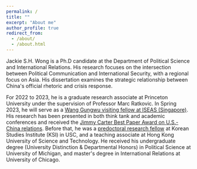 ```yaml
---
permalink: /
title: ""
excerpt: "About me"
author_profile: true
redirect_from: 
  - /about/
  - /about.html
---
```


Jackie S.H. Wong is a Ph.D candidate at the Department of Political Science and International Relations. His research focuses on the intersection between Political Communication and International Security, with a regional focus on Asia. His dissertation examines the strategic relationship between China's official rhetoric and crisis response. 

For 2022 to 2023, he is a graduate research associate at Princeton University under the supervision of Professor Marc Ratkovic. In Spring 2023, he will serve as a [Wang Gungwu visiting fellow at ISEAS (Singapore)](https://www.iseas.edu.sg/about-us/opportunities-about-us/fellowships/wang-gungwu-visiting-fellows-programme/). His research has been presented in both think tank and academic conferences and received the [Jimmy Carter Best Paper Award on U.S.-China relations](https://uscnpm.org/2022/10/11/announcing-the-winners-2022-young-scholars-forum-on-us-china-relations/). Before that, he was a [predoctoral research fellow](https://dornsife.usc.edu/ksi/us-asia-grand-predoctoral-fellowship/) at Korean Studies Institute (KSI) in USC, and a teaching associate at Hong Kong University of Science and Technology. He received his undergraduate degree (University Distinction & Departmental Honors) in Political Science at University of Michigan, and master's degree in International Relations at University of Chicago.
